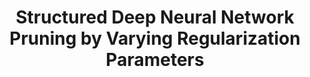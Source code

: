 ---
title: "Structured Deep Neural Network Pruning by Varying Regularization Parameters"
collection: publications
excerpt: '**Huan Wang**, Qiming Zhang, Yuehai Wang, Roland Hu, 2018. (in submission) [[paper](https://arxiv.org/abs/1804.09461)]'
---